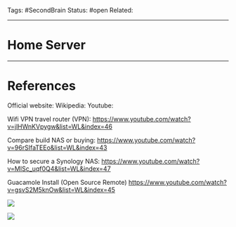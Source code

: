 Tags: #SecondBrain 
Status: #open
Related: 

---
# Home Server







---
# References
Official website:
Wikipedia:
Youtube:


Wifi VPN travel router (VPN):
https://www.youtube.com/watch?v=jlHWnKVpygw&list=WL&index=46


Compare build NAS or buying:
https://www.youtube.com/watch?v=96rSIfaTEEo&list=WL&index=43

How to secure a Synology NAS:
https://www.youtube.com/watch?v=MISc_uqf0Q4&list=WL&index=47

Guacamole Install (Open Source Remote)
https://www.youtube.com/watch?v=gsvS2M5knOw&list=WL&index=45

![](https://www.youtube.com/watch?v=vjDoQA4C22c)

![](https://www.youtube.com/watch?v=MucGkPUMjNo)